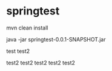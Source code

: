 # springtest

mvn clean install

java -jar springtest-0.0.1-SNAPSHOT.jar


test
test2

test2
test2
test2
test2
test2

